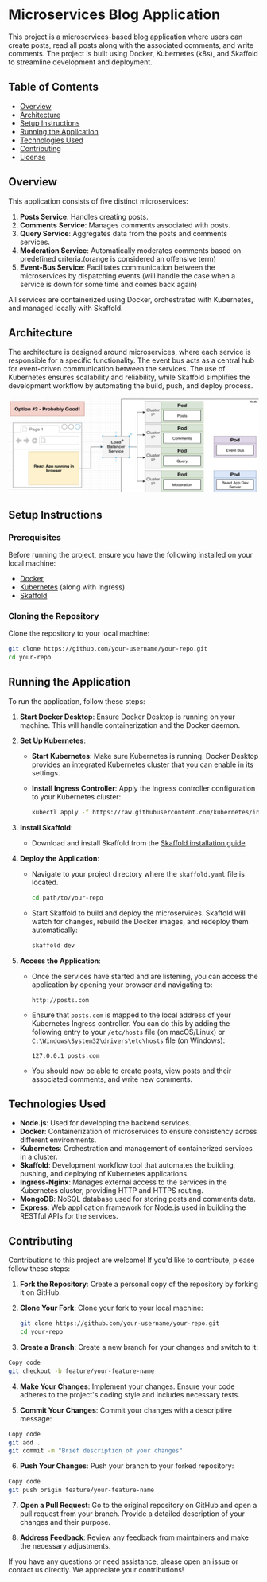 # Microservices Blog Application

This project is a microservices-based blog application where users can create posts, read all posts along with the associated comments, and write comments. The project is built using Docker, Kubernetes (k8s), and Skaffold to streamline development and deployment.

## Table of Contents

- [Overview](#overview)
- [Architecture](#architecture)
- [Setup Instructions](#setup-instructions)
- [Running the Application](#running-the-application)
- [Technologies Used](#technologies-used)
- [Contributing](#contributing)
- [License](#license)

## Overview

This application consists of five distinct microservices:

1. **Posts Service**: Handles creating posts.
2. **Comments Service**: Manages comments associated with posts.
3. **Query Service**: Aggregates data from the posts and comments services.
4. **Moderation Service**: Automatically moderates comments based on predefined criteria.(orange is considered an offensive term)
5. **Event-Bus Service**: Facilitates communication between the microservices by dispatching events.(will handle the case when a service is down for some time and comes back again)

All services are containerized using Docker, orchestrated with Kubernetes, and managed locally with Skaffold.

## Architecture

The architecture is designed around microservices, where each service is responsible for a specific functionality. The event bus acts as a central hub for event-driven communication between the services. The use of Kubernetes ensures scalability and reliability, while Skaffold simplifies the development workflow by automating the build, push, and deploy process.

![Architecture Diagram](./images/Architecture%20Diagram.jpeg)

## Setup Instructions

### Prerequisites

Before running the project, ensure you have the following installed on your local machine:

- [Docker](https://www.docker.com/get-started)
- [Kubernetes](https://kubernetes.io/docs/setup/) (along with Ingress)
- [Skaffold](https://skaffold.dev/docs/install/)

### Cloning the Repository

Clone the repository to your local machine:

```bash
git clone https://github.com/your-username/your-repo.git
cd your-repo
```

## Running the Application

To run the application, follow these steps:

1. **Start Docker Desktop**: Ensure Docker Desktop is running on your machine. This will handle containerization and the Docker daemon.

2. **Set Up Kubernetes**:

   - **Start Kubernetes**: Make sure Kubernetes is running. Docker Desktop provides an integrated Kubernetes cluster that you can enable in its settings.
   - **Install Ingress Controller**: Apply the Ingress controller configuration to your Kubernetes cluster:

     ```bash
     kubectl apply -f https://raw.githubusercontent.com/kubernetes/ingress-nginx/controller-v1.11.2/deploy/static/provider/cloud/deploy.yaml
     ```

3. **Install Skaffold**:

   - Download and install Skaffold from the [Skaffold installation guide](https://skaffold.dev/docs/install/#standalone-binary).

4. **Deploy the Application**:

   - Navigate to your project directory where the `skaffold.yaml` file is located.

     ```bash
     cd path/to/your-repo
     ```

   - Start Skaffold to build and deploy the microservices. Skaffold will watch for changes, rebuild the Docker images, and redeploy them automatically:

     ```bash
     skaffold dev
     ```

5. **Access the Application**:

   - Once the services have started and are listening, you can access the application by opening your browser and navigating to:

     ```
     http://posts.com
     ```

   - Ensure that `posts.com` is mapped to the local address of your Kubernetes Ingress controller. You can do this by adding the following entry to your `/etc/hosts` file (on macOS/Linux) or `C:\Windows\System32\drivers\etc\hosts` file (on Windows):

     ```
     127.0.0.1 posts.com
     ```

   - You should now be able to create posts, view posts and their associated comments, and write new comments.

## Technologies Used

- **Node.js**: Used for developing the backend services.
- **Docker**: Containerization of microservices to ensure consistency across different environments.
- **Kubernetes**: Orchestration and management of containerized services in a cluster.
- **Skaffold**: Development workflow tool that automates the building, pushing, and deploying of Kubernetes applications.
- **Ingress-Nginx**: Manages external access to the services in the Kubernetes cluster, providing HTTP and HTTPS routing.
- **MongoDB**: NoSQL database used for storing posts and comments data.
- **Express**: Web application framework for Node.js used in building the RESTful APIs for the services.

## Contributing

Contributions to this project are welcome! If you'd like to contribute, please follow these steps:

1. **Fork the Repository**: Create a personal copy of the repository by forking it on GitHub.

2. **Clone Your Fork**: Clone your fork to your local machine:

   ```bash
   git clone https://github.com/your-username/your-repo.git
   cd your-repo
   ```

3. **Create a Branch**: Create a new branch for your changes and switch to it:

```bash
Copy code
git checkout -b feature/your-feature-name
```

4. **Make Your Changes**: Implement your changes. Ensure your code adheres to the project's coding style and includes necessary tests.

5. **Commit Your Changes**: Commit your changes with a descriptive message:

```bash
Copy code
git add .
git commit -m "Brief description of your changes"
```

6. **Push Your Changes**: Push your branch to your forked repository:

```bash
Copy code
git push origin feature/your-feature-name
```

7. **Open a Pull Request**: Go to the original repository on GitHub and open a pull request from your branch. Provide a detailed description of your changes and their purpose.

8. **Address Feedback**: Review any feedback from maintainers and make the necessary adjustments.

If you have any questions or need assistance, please open an issue or contact us directly. We appreciate your contributions!
